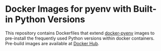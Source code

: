 # Docker Images for pyenv with Built-in Python Versions

This repository contains Dockerfiles that extend [docker-pyenv](https://github.com/conchoid/docker-env) images to pre-install the frequently used Python versions within docker containers. Pre-build images are available at [Docker Hub](https://hub.docker.com/r/conchoid/docker-pyenv-builtins/).
